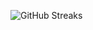 ![GitHub Streaks](https://github-streaks-mqc9.onrender.com/streak/happilli/image?theme=midnight&cache_bust=1743353663&lang=ja)
